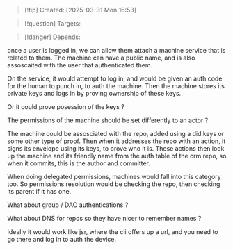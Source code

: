
>[!tip] Created: [2025-03-31 Mon 16:53]

>[!question] Targets: 

>[!danger] Depends: 

once a user is logged in, we can allow them attach a machine service that is related to them.
The machine can have a public name, and is also assoscaited with the user that authenticated them.

On the service, it would attempt to log in, and would be given an auth code for the human to punch in, to auth the machine.  Then the machine stores its private keys and logs in by proving ownership of these keys.

Or it could prove posession of the keys ?

The permissions of the machine should be set differently to an actor ?

The machine could be assosciated with the repo, added using a did:keys or some other type of proof.  Then when it addresses the repo with an action, it signs its envelope using its keys, to prove who it is.  These actions then look up the machine and its friendly name from the auth table of the crm repo, so when it commits, this is the author and committer.

When doing delegated permissions, machines would fall into this category too.  So permissions resolution would be checking the repo, then checking its parent if it has one.

What about group / DAO authentications ?

What about DNS for repos so they have nicer to remember names ?

Ideally it would work like jsr, where the cli offers up a url, and you need to go there and log in to auth the device.